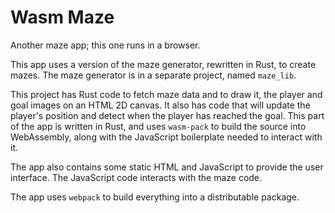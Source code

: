 # Wasm Maze

Another maze app; this one runs in a browser. 

This app uses a version of the maze generator, rewritten in Rust, to create mazes. The maze 
generator is in a separate project, named `maze_lib`.

This project has Rust code to fetch maze data and to draw it, the player and goal images on an
HTML 2D canvas. It also has code that will update the player's position and detect when the
player has reached the goal. This part of the app is written in Rust, and uses `wasm-pack` 
to build the source into WebAssembly, along with the JavaScript boilerplate needed to 
interact with it.

The app also contains some static HTML and JavaScript to provide the user interface. 
The JavaScript code interacts with the maze code. 

The app uses `webpack` to build everything into a distributable package. 


